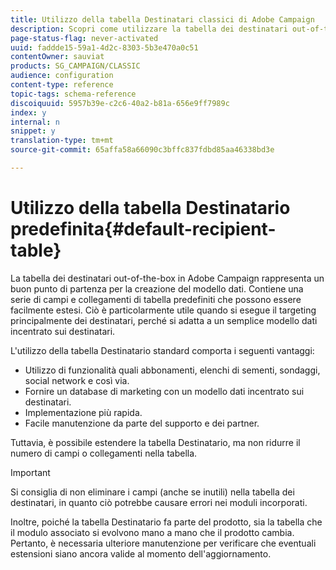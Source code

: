 ```yaml
---
title: Utilizzo della tabella Destinatari classici di Adobe Campaign
description: Scopri come utilizzare la tabella dei destinatari out-of-the-box in Adobe Campaign Classic durante la progettazione del modello dati.
page-status-flag: never-activated
uuid: faddde15-59a1-4d2c-8303-5b3e470a0c51
contentOwner: sauviat
products: SG_CAMPAIGN/CLASSIC
audience: configuration
content-type: reference
topic-tags: schema-reference
discoiquuid: 5957b39e-c2c6-40a2-b81a-656e9ff7989c
index: y
internal: n
snippet: y
translation-type: tm+mt
source-git-commit: 65affa58a66090c3bffc837fdbd85aa46338bd3e

---
```



# Utilizzo della tabella Destinatario predefinita{#default-recipient-table}

La tabella dei destinatari out-of-the-box in Adobe Campaign rappresenta un buon punto di partenza per la creazione del modello dati. Contiene una serie di campi e collegamenti di tabella predefiniti che possono essere facilmente estesi. Ciò è particolarmente utile quando si esegue il targeting principalmente dei destinatari, perché si adatta a un semplice modello dati incentrato sui destinatari.

L&#39;utilizzo della tabella Destinatario standard comporta i seguenti vantaggi:

* Utilizzo di funzionalità quali abbonamenti, elenchi di sementi, sondaggi, social network e così via.
* Fornire un database di marketing con un modello dati incentrato sui destinatari.
* Implementazione più rapida.
* Facile manutenzione da parte del supporto e dei partner.

Tuttavia, è possibile estendere la tabella Destinatario, ma non ridurre il numero di campi o collegamenti nella tabella.

>[!IMPORTANT]
>
>Si consiglia di non eliminare i campi (anche se inutili) nella tabella dei destinatari, in quanto ciò potrebbe causare errori nei moduli incorporati.

Inoltre, poiché la tabella Destinatario fa parte del prodotto, sia la tabella che il modulo associato si evolvono mano a mano che il prodotto cambia. Pertanto, è necessaria ulteriore manutenzione per verificare che eventuali estensioni siano ancora valide al momento dell&#39;aggiornamento.
